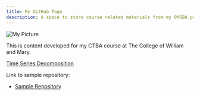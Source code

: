```yaml
---
title: My GitHub Page
description: A space to store course related materials from my OMSBA program
---
```


![My Picture](/pics/College-of-William-and-Mary.jpg=250x250)

This is content developed for my CTBA course at The College of William and Mary.

[Time Series Decomposition](/timeseries/index.md)

Link to sample repository:
- [Sample Repository](https://github.com/ddg885/sample)
